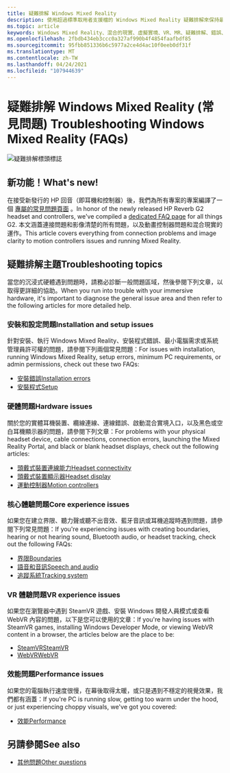 ```yaml
---
title: 疑難排解 Windows Mixed Reality
description: 使用超過標準取用者支援檔的 Windows Mixed Reality 疑難排解來保持最新狀態。
ms.topic: article
keywords: Windows Mixed Reality、混合的現實、虛擬實境、VR、MR、疑難排解、錯誤、協助、支援
ms.openlocfilehash: 2fbdb434eb3ccc0a327af990b4f4854faafbdf85
ms.sourcegitcommit: 95fbb851336b6c5977a2ce4d4ac10f0eeb0df31f
ms.translationtype: MT
ms.contentlocale: zh-TW
ms.lasthandoff: 04/24/2021
ms.locfileid: "107944639"
---
```

# <a name="troubleshooting-windows-mixed-reality-faqs"></a><span data-ttu-id="19908-104">疑難排解 Windows Mixed Reality (常見問題) </span><span class="sxs-lookup"><span data-stu-id="19908-104">Troubleshooting Windows Mixed Reality (FAQs)</span></span>

![疑難排解標頭標誌](images/1050px-Mixedrealityportal.png)

## <a name="whats-new"></a><span data-ttu-id="19908-106">新功能！</span><span class="sxs-lookup"><span data-stu-id="19908-106">What's new!</span></span>

<span data-ttu-id="19908-107">在接受新發行的 HP 回音（即耳機和控制器）後，我們為所有專案的專案編譯了一個 [專屬的常見問題頁面](reverbG2-faq.yml) 。</span><span class="sxs-lookup"><span data-stu-id="19908-107">In honor of the newly released HP Reverb G2 headset and controllers, we've compiled a [dedicated FAQ page](reverbG2-faq.yml) for all things G2.</span></span> <span data-ttu-id="19908-108">本文涵蓋連接問題和影像清楚的所有問題，以及動畫控制器問題和混合現實的運作。</span><span class="sxs-lookup"><span data-stu-id="19908-108">This article covers everything from connection problems and image clarity to motion controllers issues and running Mixed Reality.</span></span>

## <a name="troubleshooting-topics"></a><span data-ttu-id="19908-109">疑難排解主題</span><span class="sxs-lookup"><span data-stu-id="19908-109">Troubleshooting topics</span></span>

<span data-ttu-id="19908-110">當您的沉浸式硬體遇到問題時，請務必診斷一般問題區域，然後參閱下列文章，以取得更詳細的協助。</span><span class="sxs-lookup"><span data-stu-id="19908-110">When you run into trouble with your immersive hardware, it's important to diagnose the general issue area and then refer to the following articles for more detailed help.</span></span> 

### <a name="installation-and-setup-issues"></a><span data-ttu-id="19908-111">安裝和設定問題</span><span class="sxs-lookup"><span data-stu-id="19908-111">Installation and setup issues</span></span>

<span data-ttu-id="19908-112">針對安裝、執行 Windows Mixed Reality、安裝程式錯誤、最小電腦需求或系統管理員許可權的問題，請參閱下列兩個常見問題：</span><span class="sxs-lookup"><span data-stu-id="19908-112">For issues with installation, running Windows Mixed Reality, setup errors, minimum PC requirements, or admin permissions, check out these two FAQs:</span></span>

- [<span data-ttu-id="19908-113">安裝錯誤</span><span class="sxs-lookup"><span data-stu-id="19908-113">Installation errors</span></span>](installation_errors.md)
- [<span data-ttu-id="19908-114">安裝程式</span><span class="sxs-lookup"><span data-stu-id="19908-114">Setup</span></span>](wmr-setup-faq.yml)

### <a name="hardware-issues"></a><span data-ttu-id="19908-115">硬體問題</span><span class="sxs-lookup"><span data-stu-id="19908-115">Hardware issues</span></span>

<span data-ttu-id="19908-116">關於您的實體耳機裝置、纜線連線、連線錯誤、啟動混合實境入口，以及黑色或空白耳機顯示器的問題，請參閱下列文章：</span><span class="sxs-lookup"><span data-stu-id="19908-116">For problems with your physical headset device, cable connections, connection errors, launching the Mixed Reality Portal, and black or blank headset displays, check out the following articles:</span></span>

- [<span data-ttu-id="19908-117">頭戴式裝置連線能力</span><span class="sxs-lookup"><span data-stu-id="19908-117">Headset connectivity</span></span>](headset-connectivity.md)
- [<span data-ttu-id="19908-118">頭戴式裝置顯示器</span><span class="sxs-lookup"><span data-stu-id="19908-118">Headset display</span></span>](headset-display.md)
- [<span data-ttu-id="19908-119">運動控制器</span><span class="sxs-lookup"><span data-stu-id="19908-119">Motion controllers</span></span>](motion-controller-problems.md)

### <a name="core-experience-issues"></a><span data-ttu-id="19908-120">核心體驗問題</span><span class="sxs-lookup"><span data-stu-id="19908-120">Core experience issues</span></span>

<span data-ttu-id="19908-121">如果您在建立界限、聽力聲或聽不出音效、藍牙音訊或耳機追蹤時遇到問題，請參閱下列常見問題：</span><span class="sxs-lookup"><span data-stu-id="19908-121">If you're experiencing issues with creating boundaries, hearing or not hearing sound, Bluetooth audio, or headset tracking, check out the following FAQs:</span></span>

- [<span data-ttu-id="19908-122">界限</span><span class="sxs-lookup"><span data-stu-id="19908-122">Boundaries</span></span>](boundary-questions.md)
- [<span data-ttu-id="19908-123">語音和音訊</span><span class="sxs-lookup"><span data-stu-id="19908-123">Speech and audio</span></span>](speech-and-audio.md)
- [<span data-ttu-id="19908-124">追蹤系統</span><span class="sxs-lookup"><span data-stu-id="19908-124">Tracking system</span></span>](tracking.md)

### <a name="vr-experience-issues"></a><span data-ttu-id="19908-125">VR 體驗問題</span><span class="sxs-lookup"><span data-stu-id="19908-125">VR experience issues</span></span>

<span data-ttu-id="19908-126">如果您在瀏覽器中遇到 SteamVR 遊戲、安裝 Windows 開發人員模式或查看 WebVR 內容的問題，以下是您可以使用的文章：</span><span class="sxs-lookup"><span data-stu-id="19908-126">If you're having issues with SteamVR games, installing Windows Developer Mode, or viewing WebVR content in a browser, the articles below are the place to be:</span></span>

- [<span data-ttu-id="19908-127">SteamVR</span><span class="sxs-lookup"><span data-stu-id="19908-127">SteamVR</span></span>](steamvr-questions.md)
- [<span data-ttu-id="19908-128">WebVR</span><span class="sxs-lookup"><span data-stu-id="19908-128">WebVR</span></span>](webvr-questions.md)

### <a name="performance-issues"></a><span data-ttu-id="19908-129">效能問題</span><span class="sxs-lookup"><span data-stu-id="19908-129">Performance issues</span></span> 

<span data-ttu-id="19908-130">如果您的電腦執行速度很慢，在幕後取得太暖，或只是遇到不穩定的視覺效果，我們都有涵蓋：</span><span class="sxs-lookup"><span data-stu-id="19908-130">If you're PC is running slow, getting too warm under the hood, or just experiencing choppy visuals, we've got you covered:</span></span>

- [<span data-ttu-id="19908-131">效能</span><span class="sxs-lookup"><span data-stu-id="19908-131">Performance</span></span>](performance-questions.md)

## <a name="see-also"></a><span data-ttu-id="19908-132">另請參閱</span><span class="sxs-lookup"><span data-stu-id="19908-132">See also</span></span>
- [<span data-ttu-id="19908-133">其他問題</span><span class="sxs-lookup"><span data-stu-id="19908-133">Other questions</span></span>](other-questions.md)
